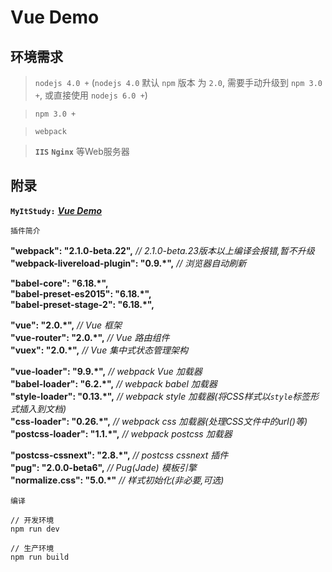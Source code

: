 # Vue Demo

## 环境需求
> `nodejs 4.0 +` (`nodejs 4.0` 默认 `npm` 版本 为 `2.0`, 需要手动升级到 `npm 3.0 +`, 或直接使用 `nodejs 6.0 +`)

> `npm 3.0 +`

> `webpack`

> **`IIS`** **`Nginx`** 等Web服务器

## 附录
**`MyItStudy:`** [_**Vue Demo**_](https://my.oschina.net/MyItStudy/blog/754367)

`插件简介`
> 
**"webpack": "2.1.0-beta.22",**  _// 2.1.0-beta.23版本以上编译会报错,暂不升级_  
**"webpack-livereload-plugin": "0.9.*",**  _// 浏览器自动刷新_
>
**"babel-core": "6.18.*",**  
**"babel-preset-es2015": "6.18.*",**  
**"babel-preset-stage-2": "6.18.*",**
> 
**"vue": "2.0.*",**  _// Vue 框架_  
**"vue-router": "2.0.*",**  _// Vue 路由组件_  
**"vuex": "2.0.*",**  _// Vue 集中式状态管理架构_
> 
**"vue-loader": "9.9.*",**  _// webpack Vue 加载器_  
**"babel-loader": "6.2.*",**  _// webpack babel 加载器_  
**"style-loader": "0.13.*",**  _// webpack style 加载器(将CSS样式以`style`标签形式插入到文档)_  
**"css-loader": "0.26.*",**  _// webpack css 加载器(处理CSS文件中的url()等)_  
**"postcss-loader": "1.1.*",**  _// webpack postcss 加载器_
> 
**"postcss-cssnext": "2.8.*",**  _// postcss cssnext 插件_  
**"pug": "2.0.0-beta6",**  _// Pug(Jade) 模板引擎_  
**"normalize.css": "5.0.*"**  _// 样式初始化(非必要,可选)_

`编译`
```
// 开发环境
npm run dev

// 生产环境
npm run build
```
